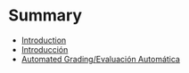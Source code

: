# Summary

* [Introduction](README.md)
* [Introducción](chapter1.md)
* [Automated Grading/Evaluación Automática](automated-gradingevaluacion-automatica.md)

